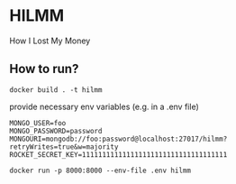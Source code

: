 # HILMM

How I Lost My Money

## How to run?

`docker build . -t hilmm `

provide necessary env variables (e.g. in a .env file)

```
MONGO_USER=foo
MONGO_PASSWORD=password
MONGOURI=mongodb://foo:password@localhost:27017/hilmm?retryWrites=true&w=majority
ROCKET_SECRET_KEY=111111111111111111111111111111111111
```

`docker run -p 8000:8000 --env-file .env hilmm`
